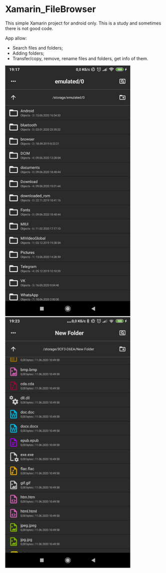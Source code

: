 # Xamarin_FileBrowser
 
 This simple Xamarin project for android only. This is a study and sometimes there is not good code.
 
 App allow:
  - Search files and folders;
  - Adding folders;
  - Transfer/copy, remove, rename files and folders, get info of them.
  
  <img src="https://github.com/Enotski/Xamarin_FileBrowser/blob/master/Screenshots/First.png" width="400">    <img src="https://github.com/Enotski/Xamarin_FileBrowser/blob/master/Screenshots/Second.png" width="400">

